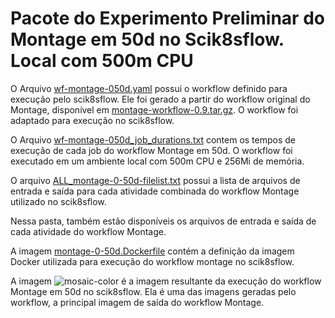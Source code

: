 # Pacote do Experimento Preliminar do Montage em 50d no Scik8sflow. Local com 500m CPU 


O Arquivo [wf-montage-050d.yaml](wf-montage-050d.yaml) possui o workflow definido para execução pelo scik8sflow. Ele foi gerado a partir do workflow original do Montage, disponível em [montage-workflow-0.9.tar.gz](https://montage.ipac.caltech.edu/docs/download.html). O workflow foi adaptado para execução no scik8sflow. 

O Arquivo [wf-montage-050d_job_durations.txt](wf-montage-050d_job_durations.txt) contem os tempos de execução de cada job do workflow Montage em 50d. O workflow foi executado em um ambiente local com 500m CPU e 256Mi de memória.

O arquivo [ALL_montage-0-50d-filelist.txt](activities_file_list/ALL_montage-0-50d-filelist.txt) possui a lista de arquivos de entrada e saída para cada atividade combinada do workflow Montage utilizado no scik8sflow.

Nessa pasta, também estão disponíveis os arquivos de entrada e saída de cada atividade do workflow Montage.

A imagem [montage-0-50d.Dockerfile](montage-0-50d.Dockerfile) contém a definição da imagem Docker utilizada para execução do workflow montage no scik8sflow.

A imagem ![mosaic-color](mosaic-color.png) é a imagem resultante da execução do workflow Montage em 50d no scik8sflow. Ela é uma das imagens geradas pelo workflow, a principal imagem de saída do workflow Montage.



